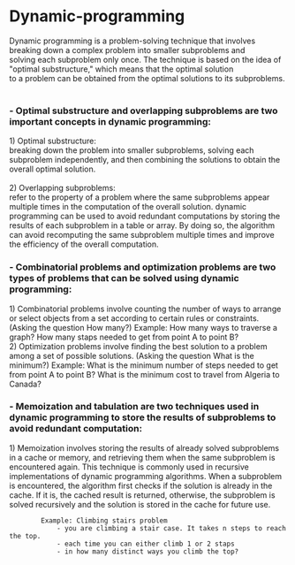 # Dynamic-programming

Dynamic programming is a problem-solving technique that involves breaking down a complex problem into smaller subproblems and </br>
      solving each subproblem only once. The technique is based on the idea of "optimal substructure," which means that the optimal solution</br>
      to a problem can be obtained from the optimal solutions to its subproblems.</br></br>
	<h3>- Optimal substructure and overlapping subproblems are two important concepts in dynamic programming:</h3>
		1) Optimal substructure: </br>
    breaking down the problem into smaller subproblems, solving each subproblem independently, and then combining the solutions to obtain the overall optimal solution.</br></br>
		2) Overlapping subproblems: </br>
refer to the property of a problem where the same subproblems appear multiple times in the computation of the overall solution. dynamic programming can be used to avoid redundant computations by storing the results of each subproblem in a table or array. By doing so, the algorithm can avoid recomputing the same subproblem multiple times and improve the efficiency of the overall computation.
		  <h3>	- Combinatorial problems and optimization problems are two types of problems that can be solved using dynamic programming:</h3>
	 	1) Combinatorial problems involve counting the number of ways to arrange or select objects from a set according to certain rules 			   or constraints. (Asking the question How many?)
			Example: How many ways to traverse a graph?
				 How many staps needed to get from point A to point B?</br>
		2) Optimization problems involve finding the best solution to a problem among a set of possible solutions. 
		   (Asking the question What is the minimum?)
		   	Example: What is the minimum number of steps needed to get from point A to point B?
		   		  What is the minimum cost to travel from Algeria to Canada?</br>
	<h3>- Memoization and tabulation are two techniques used in dynamic programming to store the results of subproblems to avoid redundant computation:</h3>
	 	1) Memoization involves storing the results of already solved subproblems in a cache or memory, and retrieving them when the same subproblem is encountered again.
	           This technique is commonly used in recursive implementations of dynamic programming algorithms. When a subproblem is 			   encountered, the algorithm first checks if the solution is already in the cache. If it is, the cached result is returned, 			   otherwise, the subproblem is solved recursively and the solution is stored in the cache for future use.
		
			Example: Climbing stairs problem
				- you are climbing a stair case. It takes n steps to reach the top.
				- each time you can either climb 1 or 2 staps
				- in how many distinct ways you climb the top?
